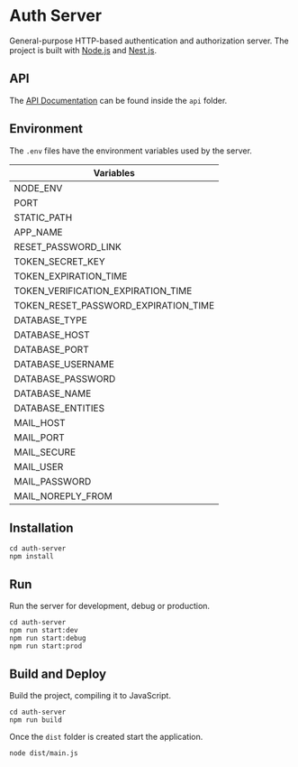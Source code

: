 # Auth Server

General-purpose HTTP-based authentication and authorization server. The project is built with [Node.js](https://nodejs.org/) and [Nest.js](https://nestjs.com/).

## API

The [API Documentation](https://adcimon.github.io/auth-server/api/) can be found inside the `api` folder.

## Environment

The `.env` files have the environment variables used by the server.

| Variables |
| ----- |
| NODE_ENV |
| PORT |
| STATIC_PATH |
| APP_NAME |
| RESET_PASSWORD_LINK |
| TOKEN_SECRET_KEY |
| TOKEN_EXPIRATION_TIME |
| TOKEN_VERIFICATION_EXPIRATION_TIME |
| TOKEN_RESET_PASSWORD_EXPIRATION_TIME |
| DATABASE_TYPE |
| DATABASE_HOST |
| DATABASE_PORT |
| DATABASE_USERNAME |
| DATABASE_PASSWORD |
| DATABASE_NAME |
| DATABASE_ENTITIES |
| MAIL_HOST |
| MAIL_PORT |
| MAIL_SECURE |
| MAIL_USER |
| MAIL_PASSWORD |
| MAIL_NOREPLY_FROM |

## Installation

```
cd auth-server
npm install
```

## Run

Run the server for development, debug or production.
```
cd auth-server
npm run start:dev
npm run start:debug
npm run start:prod
```

## Build and Deploy

Build the project, compiling it to JavaScript.
```
cd auth-server
npm run build
```

Once the `dist` folder is created start the application.
```
node dist/main.js
```